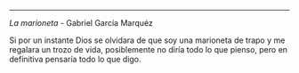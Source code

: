 ---
*La marioneta* - Gabriel García Marquéz

Si por un instante Dios se olvidara
de que soy una marioneta de trapo
y me regalara un trozo de vida,
posiblemente no diría todo lo que pienso,
pero en definitiva pensaría todo lo que digo.
